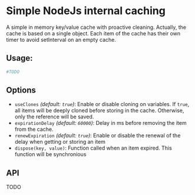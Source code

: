 # Simple NodeJs internal caching
A simple in memory key/value cache with proactive cleaning. Actually, the cache is based on a single object.
Each item of the cache has their own timer to avoid setInterval on an empty cache.

## Usage:
```coffee
#TODO
```

## Options
* `useClones` *(default: `true`)*: Enable or disable cloning on variables. If `true`, all items will be deeply cloned before storing in the cache. Otherwise, only the reference will be saved.
* `expirationDelay` *(default: `60000`)*: Delay in ms before removing the item from the cache.
* `renewExpiration` *(default: `true`)*: Enable or disable the renewal of the delay when getting or storing an item
* `dispose(key, value)`: Function called when an item expired. This function will be synchronious

## API
TODO
